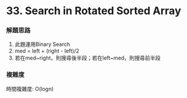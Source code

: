 # 33. Search in Rotated Sorted Array
### 解題思路
1. 此題運用Binary Search
2. med = left + (right - left)/2
3. 若在med~right，則搜尋後半段；若在left~med，則搜尋前半段
### 複雜度
時間複雜度: O(logn)
